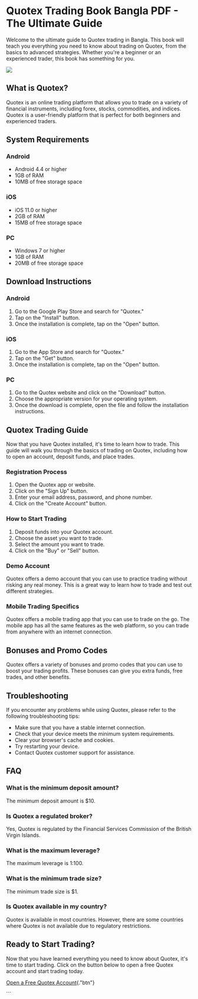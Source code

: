 # Quotex Trading Book Bangla PDF - The Ultimate Guide

Welcome to the ultimate guide to Quotex trading in Bangla. This book
will teach you everything you need to know about trading on Quotex, from
the basics to advanced strategies. Whether you\'re a beginner or an
experienced trader, this book has something for you.

[![](https://static.quotex.io/files/4_en/300_250.jpg)](https://traff.sbs/brokerqxlid)

## What is Quotex?

Quotex is an online trading platform that allows you to trade on a
variety of financial instruments, including forex, stocks, commodities,
and indices. Quotex is a user-friendly platform that is perfect for both
beginners and experienced traders.

## System Requirements

### Android

-   Android 4.4 or higher
-   1GB of RAM
-   10MB of free storage space

### iOS

-   iOS 11.0 or higher
-   2GB of RAM
-   15MB of free storage space

### PC

-   Windows 7 or higher
-   1GB of RAM
-   20MB of free storage space

## Download Instructions

### Android

1.  Go to the Google Play Store and search for "Quotex."
2.  Tap on the "Install" button.
3.  Once the installation is complete, tap on the "Open" button.

### iOS

1.  Go to the App Store and search for "Quotex."
2.  Tap on the "Get" button.
3.  Once the installation is complete, tap on the "Open" button.

### PC

1.  Go to the Quotex website and click on the "Download" button.
2.  Choose the appropriate version for your operating system.
3.  Once the download is complete, open the file and follow the
    installation instructions.

## Quotex Trading Guide

Now that you have Quotex installed, it\'s time to learn how to trade.
This guide will walk you through the basics of trading on Quotex,
including how to open an account, deposit funds, and place trades.

### Registration Process

1.  Open the Quotex app or website.
2.  Click on the "Sign Up" button.
3.  Enter your email address, password, and phone number.
4.  Click on the "Create Account" button.

### How to Start Trading

1.  Deposit funds into your Quotex account.
2.  Choose the asset you want to trade.
3.  Select the amount you want to trade.
4.  Click on the "Buy" or "Sell" button.

### Demo Account

Quotex offers a demo account that you can use to practice trading
without risking any real money. This is a great way to learn how to
trade and test out different strategies.

### Mobile Trading Specifics

Quotex offers a mobile trading app that you can use to trade on the go.
The mobile app has all the same features as the web platform, so you can
trade from anywhere with an internet connection.

## Bonuses and Promo Codes

Quotex offers a variety of bonuses and promo codes that you can use to
boost your trading profits. These bonuses can give you extra funds, free
trades, and other benefits.

## Troubleshooting

If you encounter any problems while using Quotex, please refer to the
following troubleshooting tips:

-   Make sure that you have a stable internet connection.
-   Check that your device meets the minimum system requirements.
-   Clear your browser\'s cache and cookies.
-   Try restarting your device.
-   Contact Quotex customer support for assistance.

## FAQ

### What is the minimum deposit amount?

The minimum deposit amount is \$10.

### Is Quotex a regulated broker?

Yes, Quotex is regulated by the Financial Services Commission of the
British Virgin Islands.

### What is the maximum leverage?

The maximum leverage is 1:100.

### What is the minimum trade size?

The minimum trade size is \$1.

### Is Quotex available in my country?

Quotex is available in most countries. However, there are some countries
where Quotex is not available due to regulatory restrictions.

## Ready to Start Trading?

Now that you have learned everything you need to know about Quotex,
it\'s time to start trading. Click on the button below to open a free
Quotex account and start trading today.

[Open a Free Quotex
Account](\%22https://traff.sbs/brokerqxsignup\%22){."btn"}

\`\`\`

